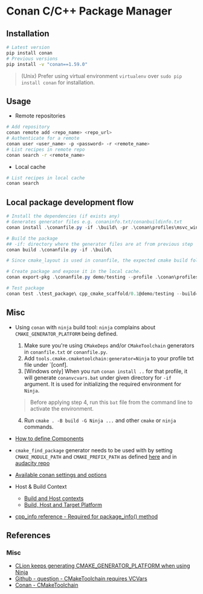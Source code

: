 # Conan C/C++ Package Manager

## Installation
```bash
# Latest version
pip install conan
# Previous versions
pip install -v "conan==1.59.0"
```
> (Unix) Prefer using virtual environment `virtualenv` over `sudo pip install conan` for installation.

## Usage
- Remote repositories
```bash
# Add repository
conan remote add <repo_name> <repo_url>
# Authenticate for a remote
conan user <user_name> -p <password> -r <remote_name>
# List recipes in remote repo
conan search -r <remote_name>
```

- Local cache
```bash
# List recipes in local cache
conan search
```

## Local package development flow
```powershell
# Install the dependencies (if exists any)
# Generates generator files e.g. conaninfo.txt/conanbuildinfo.txt
conan install .\conanfile.py -if .\build\ -pr .\conan\profiles\msvc_win.txt -s build_type=Release

# Build the package
## -if: directory where the generator files are at from previous step
conan build .\conanfile.py -if .\build\

# Since cmake_layout is used in conanfile, the expected cmake build folder is build and it is recommended to place generator files under build so install command uses build dir for install folder.

# Create package and expose it in the local cache.
conan export-pkg .\conanfile.py demo/testing --profile .\conan\profiles\msvc_win.txt -s build_type=Release -bf .\build\

# Test package
conan test .\test_package\ cpp_cmake_scaffold/0.1@demo/testing --build=never -pr .\conan\profiles\msvc_win.txt -s build_type=Release

```

## Misc
- Using `conan` with `ninja` build tool: `ninja` complains about `CMAKE_GENERATOR_PLATFORM` being defined.
    1. Make sure you're using `CMakeDeps` and/or `CMakeToolchain` generators in `conanfile.txt` or `conanfile.py`.
    2. Add `tools.cmake.cmaketoolchain:generator=Ninja` to your profile txt file under `[conf].
    3. [Windows only] When you run `conan install ..` for that profile, it will generate `conanvcvars.bat` under given directory for `-if` argument. It is used for initializing the required environment for `Ninja`.
    >  Before applying step 4, run this `bat` file from the command line to activate the environment.
    4. Run `cmake . -B build -G Ninja ...` and other `cmake` or `ninja` commands.

- [How to define Components](https://docs.conan.io/en/1.59/creating_packages/package_information.html)

- `cmake_find_package` generator needs to be used with by setting `CMAKE_MODULE_PATH` and `CMAKE_PREFIX_PATH` as defined [here](https://github.com/conan-io/conan/issues/7636#issuecomment-685035623) and in [audacity repo](https://github.com/audacity/audacity/blob/796603d8644b8c0440f1fd44a60bbf3dbc317925/CMakeLists.txt#L122)

- [Available conan settings and options](https://docs.conan.io/1/extending/custom_settings.html)

- Host & Build Context
    - [Build and Host contexts](https://docs.conan.io/1/devtools/build_requires.html#build-and-host-contexts)
    - [Build, Host and Target Platform](https://docs.conan.io/1/systems_cross_building/cross_building.html#gnu-triplet-convention)

- [cpp_info reference - Required for package_info() method](https://docs.conan.io/1/reference/conanfile/attributes.html#cpp-info)

## References
### Misc
- [CLion keeps generating CMAKE_GENERATOR_PLATFORM when using Ninja](https://youtrack.jetbrains.com/issue/CPP-32953)
- [Github - question - CMakeToolchain requires VCVars](https://github.com/conan-io/conan/issues/12855)
- [Conan - CMakeToolchain](https://docs.conan.io/1/reference/conanfile/tools/cmake/cmaketoolchain.html)